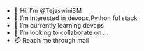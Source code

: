 - 👋 Hi, I’m @TejaswiniSM
- 👀 I’m interested in devops,Python ful stack
- 🌱 I’m currently learning devops
- 💞️ I’m looking to collaborate on ...
- 📫 Reach me through mail

